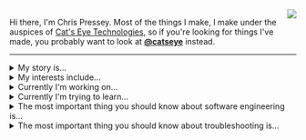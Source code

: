 <img align="right" src="https://avatars3.githubusercontent.com/u/1134322?s=200&v=4" />

Hi there, I'm Chris Pressey.  Most of the things I make, I make under the auspices of [Cat's Eye Technologies](https://catseye.tc/),
so if you're looking for things I've made, you probably want to look at
**[@catseye](https://github.com/orgs/catseye/)** instead.

- - - -

<details>
  <summary>My story is...</summary>
  
*   In 1993 I designed [Befunge](https://github.com/catseye/Befunge-93/) and released it (on my BBS, running on an Amiga 500, in Winnipeg, Manitoba, Canada).
*   In the late 90's I designed a few more unusual programming languages, and ran a web page and a mailing list about "esoteric topics in programming languages", from which  [esolang](https://esolangs.org/) got its name.
*   In the 00's I went back to university and completed my BSc in computer science.  And I designed a few more unusual programming languages.
*   In the 10's I undertook some independent study in art, in part to try to answer the question: are esolangs art?  And I designed a few more unusual programming languages.
</details>

<details>
  <summary>My interests include...</summary>
  
*   **programming languages** ([esolangs](http://esolangs.org/), formal semantics, static analysis, ...),
*   **computation** (computability/complexity theory, automata/formal languages...),
*   **aesthetics** (techno-aesthetics, curation/retrocomputing, [generative art](https://github.com/topics/gewgaw), [NaNoGenMo](https://github.com/catseye/NaNoGenMo-Entries-2019/)...),
*   **video games** ([as reactive systems](https://github.com/catseye/Nested-Modal-Transducers), as techno-aesthetic objects...),
*   **logic** (proof systems, logical calculi, theorem proving...).
</details>

<details>
  <summary>Currently I'm working on...</summary>
  
Modernizing the [Burro](https://github.com/catseye/Burro) distribution and fixing its Turing-completeness proof.

</details>

<details>
  <summary>Currently I'm trying to learn...</summary>
  
[Coq](https://softwarefoundations.cis.upenn.edu/).

</details>

<details>
  <summary>The most important thing you should know about software engineering is...</summary>
  
**You need to have a specification.**

  <details>
    <summary>And the reason I say that is...</summary>

There's this idea floating around out there that the code itself is definitive — that you need nothing other than the code.

But the code itself can only tell you **what it actually does**, not **what it is supposed to do**.

Given some uncommented code, **you can only make educated guesses about what it's supposed to do.**

If you treat the code itself as definitive, then **by definition, it has no bugs** —
because to say that it has a bug is to say that it's wrong, and on what basis can you say that it's wrong,
if it's definitive?

Clearly, code **can** have bugs — we all know this.  Therefore code cannot act as its own specification.
Therefore **you need to have a specification**, of some sort.

Now, there are many ways to make a specification.  Automated tests aren't a perfect way to make a specification, but 
**having automated tests is much better than not having any specification at all**,
and in most development teams they will give the most "bang for your buck".
  </details>
</details>

<details>
  <summary>The most important thing you should know about troubleshooting is...</summary>
  
**Only turn one knob at a time.**

</details>


<!--
**cpressey/cpressey** is a ✨ _special_ ✨ repository because its `README.md` (this file) appears on your GitHub profile.

Here are some ideas to get you started:

- 🔭 I’m currently working on ...
- 🌱 I’m currently learning ...
- 👯 I’m looking to collaborate on ...
- 🤔 I’m looking for help with ...
- 💬 Ask me about ...
- 📫 How to reach me: ...
- 😄 Pronouns: ...
- ⚡ Fun fact: ...
-->

